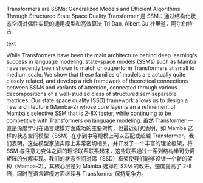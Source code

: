 Transformers are SSMs: Generalized Models and Efficient Algorithms Through Structured State Space Duality
Transformer 是 SSM：通过结构化状态空间对偶性实现的通用模型和高效算法
Tri Dao, Albert Gu
杜里道，阿尔伯特·古

[text](https://arxiv.org/abs/2405.21060)

While Transformers have been the main architecture behind deep learning's success in language modeling, state-space models (SSMs) such as Mamba have recently been shown to match or outperform Transformers at small to medium scale. We show that these families of models are actually quite closely related, and develop a rich framework of theoretical connections between SSMs and variants of attention, connected through various decompositions of a well-studied class of structured semiseparable matrices. Our state space duality (SSD) framework allows us to design a new architecture (Mamba-2) whose core layer is an a refinement of Mamba's selective SSM that is 2-8X faster, while continuing to be competitive with Transformers on language modeling.
虽然 Transformer 一直是深度学习在语言建模方面成功的主要架构，但最近研究表明，如 Mamba 这样的状态空间模型（SSM）在小到中等规模上可以匹配或超越 Transformer。我们表明，这些模型家族实际上非常密切相关，并开发了一个丰富的理论框架，将 SSM 与注意力变体之间的理论联系联系起来，这些联系通过一系列结构半可分离矩阵的分解实现。我们的状态空间对偶（SSD）框架使我们能够设计一个新的架构（Mamba-2），其核心层是对 Mamba 选择性 SSM 的改进，速度提高了 2-8 倍，同时在语言建模方面继续与 Transformer 保持竞争力。